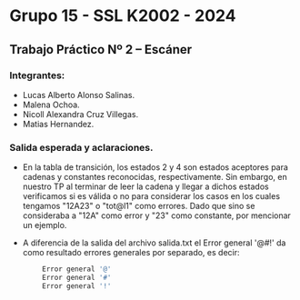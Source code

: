 # Grupo 15 - SSL K2002 - 2024

## Trabajo Práctico Nº 2 – Escáner


### Integrantes:

- Lucas Alberto Alonso Salinas.
- Malena Ochoa.
- Nicoll Alexandra Cruz Villegas.
- Matias Hernandez.

### Salida esperada y aclaraciones.
- En la tabla de transición, los estados 2 y 4 son estados aceptores para cadenas y constantes reconocidas, respectivamente. Sin embargo, en nuestro TP al terminar de leer la cadena y llegar a dichos estados verificamos si es válida o no para considerar los casos en los cuales tengamos "12A23" o "tot@l1" como errores. Dado que sino se consideraba a "12A" como error y "23" como constante, por mencionar un ejemplo.

- A diferencia de la salida del archivo salida.txt el Error general '@#!' da como resultado errores generales por separado, es decir: 
``` c
        Error general '@'
        Error general '#'
        Error general '!'
